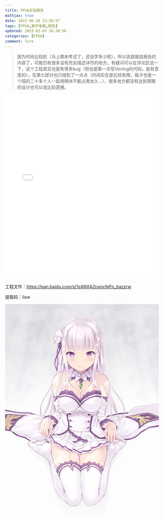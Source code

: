 ```yaml
---
title: FPGA实验报告
mathjax: true
date: 2022-06-20 23:20:57
tags: [FPGA,数字电路,报告]
updated: 2023-03-03 16:28:58
categories: [FPGA]
comment: Ture
---
```


> ​	因为时间比较赶（马上期末考试了，还没学多少呢），所以说直接挂报告的内容了，可能仍有很多没有完全描述详尽的地方，有疑问可以在评论区说一下，这个工程其实也是有很多bug（但也是第一次写Verilog的代码，挺有意思的），在第七部分也只提到了一点点（时间实在是比较有限，板子也是一个班的二十多个人一起用两块不能占用太久…），很多地方都没有达到预期的设计也可以说比较遗憾。


<embed id="pdfPlayer" src="FPGA.pdf" type="application/pdf" width="100%" height="600" >




工程文件：https://pan.baidu.com/s/1zANXAZruiocfeFn_bazzrw

提取码：liaw

<center><center/>




![EMT](EMT.png)

